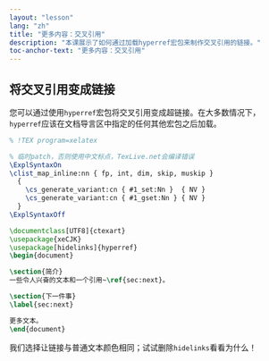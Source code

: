 ```yaml
---
layout: "lesson"
lang: "zh"
title: "更多内容：交叉引用"
description: "本课展示了如何通过加载hyperref宏包来制作交叉引用的链接。"
toc-anchor-text: "更多内容：交叉引用"
---
```


## 将交叉引用变成链接

您可以通过使用`hyperref`宏包将交叉引用变成超链接。在大多数情况下，`hyperref`应该在文档导言区中指定的任何其他宏包之后加载。

```latex
% !TEX program=xelatex

% 临时patch，否则使用中文标点，TexLive.net会编译错误
\ExplSyntaxOn
\clist_map_inline:nn { fp, int, dim, skip, muskip }
  {
    \cs_generate_variant:cn { #1_set:Nn }  { NV }
    \cs_generate_variant:cn { #1_gset:Nn } { NV }
  }
\ExplSyntaxOff

\documentclass[UTF8]{ctexart}
\usepackage{xeCJK}
\usepackage[hidelinks]{hyperref}
\begin{document}

\section{简介}
一些令人兴奋的文本和一个引用~\ref{sec:next}。

\section{下一件事}
\label{sec:next}

更多文本。
\end{document}
```

我们选择让链接与普通文本颜色相同；试试删除`hidelinks`看看为什么！
